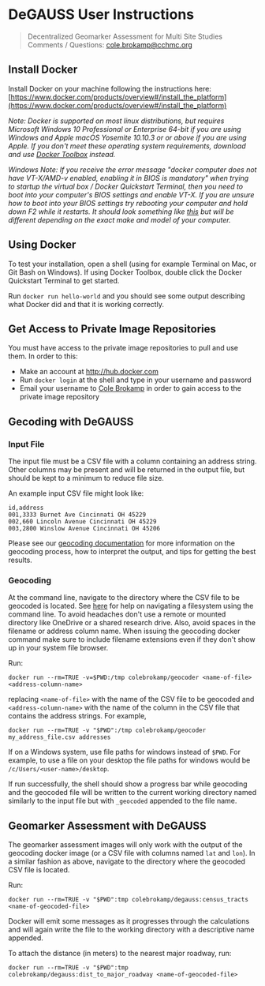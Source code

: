 # DeGAUSS User Instructions

> Decentralized Geomarker Assessment for Multi Site Studies  
> Comments / Questions: cole.brokamp@cchmc.org

## Install Docker

Install Docker on your machine following the instructions here: [https://www.docker.com/products/overview#/install_the_platform](https://www.docker.com/products/overview#/install_the_platform)

*Note: Docker is supported on most linux distributions, but requires Microsoft Windows 10 Professional or Enterprise 64-bit if you are using Windows and Apple macOS Yosemite 10.10.3 or or above if you are using Apple.  If you don't meet these operating system requirements, download and use [Docker Toolbox](https://www.docker.com/products/docker-toolbox) instead.*

*Windows Note: If you receive the error message "docker computer does not have VT-X/AMD-v enabled, enabling it in BIOS is mandatory" when trying to startup the virtual box / Docker Quickstart Terminal, then you need to boot into your computer's BIOS settings and enable VT-X. If you are unsure how to boot into your BIOS settings try rebooting your computer and hold down F2 while it restarts.  It should look something like [this](https://goo.gl/images/rPbKVd) but will be different depending on the exact make and model of your computer.*

## Using Docker

To test your installation, open a shell (using for example Terminal on Mac, or Git Bash on Windows).  If using Docker Toolbox, double click the Docker Quickstart Terminal to get started.

Run `docker run hello-world` and you should see some output describing what Docker did and that it is working correctly.

## Get Access to Private Image Repositories

You must have access to the private image repositories to pull and use them.  In order to this:

- Make an account at http://hub.docker.com
- Run `docker login` at the shell and type in your username and password
- Email your username to [Cole Brokamp](mailto:cole.brokamp@cchmc.org) in order to gain access to the private image repository


## Gecoding with DeGAUSS

### Input File

The input file must be a CSV file with a column containing an address string. Other columns may be present and will be returned in the output file, but should be kept to a minimum to reduce file size.

An example input CSV file might look like:

	id,address
    001,3333 Burnet Ave Cincinnati OH 45229
    002,660 Lincoln Avenue Cincinnati OH 45229
    003,2800 Winslow Avenue Cincinnati OH 45206

Please see our [geocoding documentation](http://colebrokamp.com.s3-website-us-east-1.amazonaws.com/posts_geocoding_tips.html) for more information on the geocoding process, how to interpret the output, and tips for getting the best results.

### Geocoding

At the command line, navigate to the directory where the CSV file to be geocoded is located. See [here](http://linuxcommand.org/lc3_lts0020.php) for help on navigating a filesystem using the command line. To avoid headaches don't use a remote or mounted directory like OneDrive or a shared research drive. Also, avoid spaces in the filename or address column name. When issuing the geocoding docker command make sure to include filename extensions even if they don't show up in your system file browser.

Run: 

```
docker run --rm=TRUE -v=$PWD:/tmp colebrokamp/geocoder <name-of-file> <address-column-name>
```

replacing `<name-of-file>` with the name of the CSV file to be geocoded and `<address-column-name>` with the name of the column in the CSV file that contains the address strings.  For example, 

```
docker run --rm=TRUE -v "$PWD":/tmp colebrokamp/geocoder my_address_file.csv addresses
```

If on a Windows system, use file paths for windows instead of `$PWD`. For example, to use a file on your desktop the file paths for windows would be `/c/Users/<user-name>/desktop`.

If run successfully, the shell should show a progress bar while geocoding and the geocoded file will be written to the current working directory named similarly to the input file but with `_geocoded` appended to the file name.

## Geomarker Assessment with DeGAUSS

The geomarker assessment images will only work with the output of the geocoding docker image (or a CSV file with columns named `lat` and `lon`).  In a similar fashion as above, navigate to the directory where the geocoded CSV file is located.

Run:

```
docker run --rm=TRUE -v "$PWD":tmp colebrokamp/degauss:census_tracts <name-of-geocoded-file>
```

Docker will emit some messages as it progresses through the calculations and will again write the file to the working directory with a descriptive name appended.

To attach the distance (in meters) to the nearest major roadway, run:

```
docker run --rm=TRUE -v "$PWD":tmp colebrokamp/degauss:dist_to_major_roadway <name-of-geocoded-file>
```
